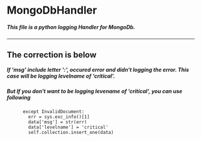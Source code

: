 # MongoDbHandler
##### This file is a python logging Handler for MongoDb.
***    
## The correction is below
##### If 'msg' include letter ':',  occured error and didn't logging the error. This case will be logging levelname of 'critical'.
##### But If you don't want to be logging levename of 'critical', you can use following
          except InvalidDocument:
            err = sys.exc_info()[1]
            data['msg'] = str(err)
            data['levelname'] = 'critical'
            self.collection.insert_one(data)
